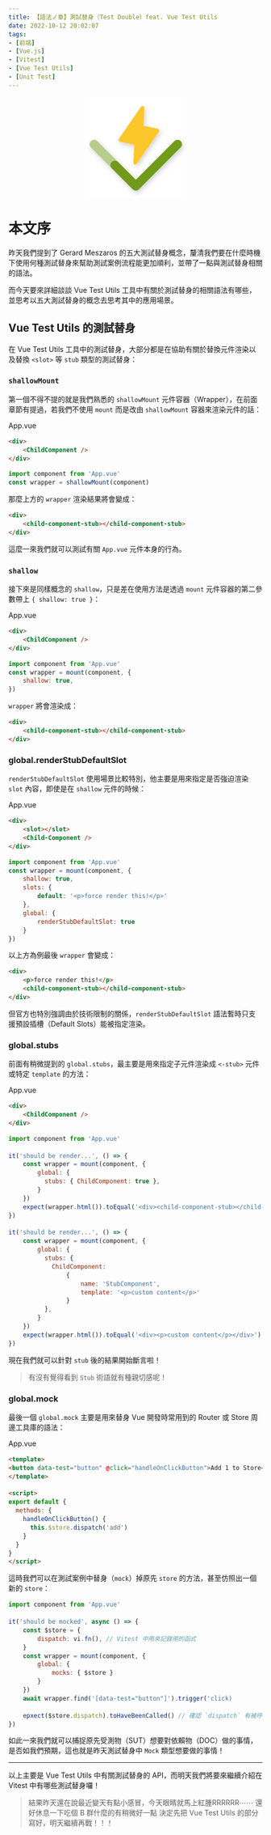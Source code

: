 ```yaml
---
title: 【語法ノ章】測試替身（Test Double）feat. Vue Test Utils
date: 2022-10-12 20:02:07
tags:
- [前端]
- [Vue.js]
- [Vitest]
- [Vue Test Utils]
- [Unit Test]
---
```


<div style="display:flex;justify-content:center;">
  <img style="object-fit:cover;" alt="vitest-logo" src='/images/vitest-logo.svg' width='200px' height='200px' />
</div>

# 本文序
昨天我們提到了 Gerard Meszaros 的五大測試替身概念，釐清我們要在什麼時機下使用何種測試替身來幫助測試案例流程能更加順利，並帶了一點與測試替身相關的語法。

而今天要來詳細談談 Vue Test Utils 工具中有關於測試替身的相關語法有哪些，並思考以五大測試替身的概念去思考其中的應用場景。

## Vue Test Utils 的測試替身

在 Vue Test Utils 工具中的測試替身，大部分都是在協助有關於替換元件渲染以及替換 `<slot>` 等 `stub` 類型的測試替身：

### `shallowMount`
第一個不得不提的就是我們熟悉的 `shallowMount` 元件容器（Wrapper），在前面章節有提過，若我們不使用 `mount` 而是改由 `shallowMount` 容器來渲染元件的話：

App.vue
```html
<div>
    <ChildComponent />
</div>
```

```js
import component from 'App.vue'
const wrapper = shallowMount(component)
```

那麼上方的 `wrapper` 渲染結果將會變成：

```html
<div>
    <child-component-stub></child-component-stub>
</div>
```

這麼一來我們就可以測試有關 `App.vue` 元件本身的行為。

### `shallow`

接下來是同樣概念的 `shallow`，只是差在使用方法是透過 `mount` 元件容器的第二參數帶上 `{ shallow: true }`：

App.vue
```html
<div>
    <ChildComponent />
</div>
```

```js
import component from 'App.vue'
const wrapper = mount(component, {
    shallow: true,
})
```

`wrapper` 將會渲染成：
```html
<div>
    <child-component-stub></child-component-stub>
</div>
```


### global.renderStubDefaultSlot
`renderStubDefaultSlot` 使用場景比較特別，他主要是用來指定是否強迫渲染 `slot` 內容，即使是在 `shallow` 元件的時候：


App.vue
```html
<div>
    <slot></slot>
    <Child-Component />
</div>
```

```js
import component from 'App.vue'
const wrapper = mount(component, {
    shallow: true,
    slots: {
        default: '<p>force render this!</p>'
    },
    global: {
        renderStubDefaultSlot: true
    }
})
```

以上方為例最後 `wrapper` 會變成：

```html
<div>
    <p>force render this!</p>
    <child-component-stub></child-component-stub>
</div>
```

但官方也特別強調由於技術限制的關係，`renderStubDefaultSlot` 語法暫時只支援預設插槽（Default Slots）能被指定渲染。

### global.stubs
前面有稍微提到的 `global.stubs`，最主要是用來指定子元件渲染成 `<-stub>` 元件或特定 `template` 的方法：

App.vue
```html
<div>
    <ChildComponent />
</div>
```

```js
import component from 'App.vue'

it('should be render...', () => {
    const wrapper = mount(component, {
        global: {
          stubs: { ChildComponent: true },
        }
    })
    expect(wrapper.html()).toEqual('<div><child-component-stub></child-component-stub></div>')
})

it('should be render...', () => {
    const wrapper = mount(component, {
        global: {
          stubs: {
            ChildComponent:
                {
                    name: 'StubComponent',
                    template: '<p>custom content</p>'
                }
          },
        }
    })
    expect(wrapper.html()).toEqual('<div><p>custom content</p></div>')
})
```

現在我們就可以針對 `stub` 後的結果開始斷言啦！

> 有沒有覺得看到 `Stub` 術語就有種親切感呢！

### global.mock
最後一個 `global.mock` 主要是用來替身 Vue 開發時常用到的 Router 或 Store 周邊工具庫的語法：

App.vue
```html
<template>
<button data-test="button" @click="handleOnClickButton">Add 1 to Store</button>
</template>

<script>
export default {
  methods: {
    handleOnClickButton() {
      this.$store.dispatch('add')
    }
  }
}
</script>
```

這時我們可以在測試案例中替身（`mock`）掉原先 `store` 的方法，甚至仿照出一個新的 `store`：

```js
import component from 'App.vue'

it('should be mocked', async () => {
    const $store = {
        dispatch: vi.fn(), // Vitest 中用來記錄用的函式
    }
    const wrapper = mount(component, {
        global: {
            mocks: { $store }
        }
    })
    await wrapper.find('[data-test="button"]').trigger('click)

    epxect($store.dispatch).toHaveBeenCalled() // 確認 `dispatch` 有被呼叫
})
```

如此一來我們就可以捕捉原先受測物（SUT）想要對依賴物（DOC）做的事情，是否如我們預期，這也就是昨天測試替身中 `Mock` 類型想要做的事情！

---

以上主要是 Vue Test Utils 中有關測試替身的 API，而明天我們將要來繼續介紹在 Vitest 中有哪些測試替身囉！

> 結果昨天還在說最近變天有點小感冒，今天眼睛就馬上紅腫RRRRRR⋯⋯
> 還好休息一下吃個 B 群什麼的有稍微好一點
> 決定先把 Vue Test Utils 的部分寫好，明天繼續再戰！！！
